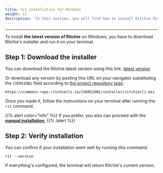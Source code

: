 ```yaml
---
title: CLI installation for Windows
weight: 12
description: 'In this section, you will find how to install Ritchie for Windows.'
---
```


---

To install **the latest version of Ritchie** on Windows, you have to download Ritchie's installer and run it on your terminal.

## Step 1: Download the installer

You can download the Ritchie latest version using this link: [latest version](https://commons-repo.ritchiecli.io/latest/ritchiecli.msi)

Or download any version by pasting this URL on your navigator substituting the `{VERSION}` field according to [the project repository tags](https://github.com/ZupIT/ritchie-cli/tags):

```url
https://commons-repo.ritchiecli.io/{VERSION}/installer/ritchiecli.msi
```

Once you made it, follow the instructions on your terminal after running the `rit` command.

{{% alert color="info" %}}
If you prefer, you also can proceed with the[ **manual installation**.](/docs-ritchie/getting-started/manual-installation/)
{{% /alert %}}

## Step 2: Verify installation

You can confirm if your installation went well by running this command: 

```text
rit --version
```

If everything's configured, the terminal will return Ritchie's current version.
